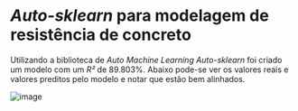 # *Auto-sklearn* para modelagem de resistência de concreto

Utilizando a biblioteca de *Auto Machine Learning* *Auto-sklearn* foi criado um modelo com um *R²* de 89.803%. 
Abaixo pode-se ver os valores reais e valores preditos pelo modelo e notar que estão bem alinhados.

![image](https://user-images.githubusercontent.com/63425404/118588313-87f4f880-b774-11eb-8bb8-e9108a4cff28.png)

